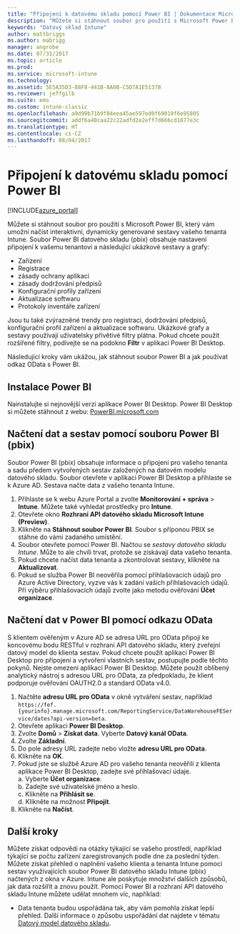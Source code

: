 ```yaml
---
title: "Připojení k datovému skladu pomocí Power BI | Dokumentace Microsoftu"
description: "Můžete si stáhnout soubor pro použití s Microsoft Power BI, který vám umožní načíst interaktivní, dynamicky generované sestavy vašeho tenanta Intune."
keywords: "Datový sklad Intune"
author: mattbriggs
ms.author: mabrigg
manager: angrobe
ms.date: 07/31/2017
ms.topic: article
ms.prod: 
ms.service: microsoft-intune
ms.technology: 
ms.assetid: 5E5A35D3-88F8-441B-8A0B-C5D7A1E5137B
ms.reviewer: jeffgilb
ms.suite: ems
ms.custom: intune-classic
ms.openlocfilehash: a9d99b71b9f84eea45ae597ed0f69010f6e95805
ms.sourcegitcommit: addf6a40caa22c22adfd2e2eff7d666cd1877e3c
ms.translationtype: HT
ms.contentlocale: cs-CZ
ms.lasthandoff: 08/04/2017
---
```

# <a name="connect-to-the-data-warehouse-with-power-bi"></a>Připojení k datovému skladu pomocí Power BI

[!INCLUDE[azure_portal](./includes/azure_portal.md)]

Můžete si stáhnout soubor pro použití s Microsoft Power BI, který vám umožní načíst interaktivní, dynamicky generované sestavy vašeho tenanta Intune. Soubor Power BI datového skladu (pbix) obsahuje nastavení připojení k vašemu tenantovi a následující ukázkové sestavy a grafy: 

  -  Zařízení
  -  Registrace
  -  zásady ochrany aplikací
  -  zásady dodržování předpisů
  -  Konfigurační profily zařízení
  -  Aktualizace softwaru
  -  Protokoly inventáře zařízení

Jsou tu také zvýrazněné trendy pro registraci, dodržování předpisů, konfigurační profil zařízení a aktualizace softwaru. Ukázkové grafy a sestavy používají uživatelsky přívětivé filtry plátna. Pokud chcete použít rozšířené filtry, podívejte se na podokno **Filtr** v aplikaci Power BI Desktop. 

Následující kroky vám ukážou, jak stáhnout soubor Power BI a jak používat odkaz OData s Power BI.

## <a name="install-power-bi"></a>Instalace Power BI

Nainstalujte si nejnovější verzi aplikace Power BI Desktop. Power BI Desktop si můžete stáhnout z webu: [PowerBI.microsoft.com](https://powerbi.microsoft.com/en-us/desktop) 

## <a name="load-the-data-and-reports-using-the-power-bi-file-pbix"></a>Načtení dat a sestav pomocí souboru Power BI (pbix)

Soubor Power BI (pbix) obsahuje informace o připojení pro vašeho tenanta a sadu předem vytvořených sestav založených na datovém modelu datového skladu. Soubor otevřete v aplikaci Power BI Desktop a přihlaste se k Azure AD. Sestava načte data z vašeho tenanta Intune.

1.  Přihlaste se k webu Azure Portal a zvolte **Monitorování + správa** > **Intune**. Můžete také vyhledat prostředky pro **Intune**.  
2.  Otevřete okno **Rozhraní API datového skladu Microsoft Intune (Preview)**.
3.  Klikněte na **Stáhnout soubor Power BI**. Soubor s příponou PBIX se stáhne do vámi zadaného umístění.
4.  Soubor otevřete pomocí Power BI. Načtou se *sestavy datového skladu Intune*. Může to ale chvíli trvat, protože se získávají data vašeho tenanta.
5.  Pokud chcete načíst data tenanta a zkontrolovat sestavy, klikněte na **Aktualizovat**.
6.  Pokud se služba Power BI neověřila pomocí přihlašovacích údajů pro Azure Active Directory, vyzve vás k zadání vašich přihlašovacích údajů. Při výběru přihlašovacích údajů zvolte jako metodu ověřování **Účet organizace**.

## <a name="load-the-data-in-power-bi-using-the-odata-link"></a>Načtení dat v Power BI pomocí odkazu OData

S klientem ověřeným v Azure AD se adresa URL pro OData připojí ke koncovému bodu RESTful v rozhraní API datového skladu, který zveřejní datový model do klienta sestav. Pokud chcete použít aplikaci Power BI Desktop pro připojení a vytvoření vlastních sestav, postupujte podle těchto pokynů. Nejste omezeni aplikací Power BI Desktop. Můžete použít oblíbený analytický nástroj s adresou URL pro OData, za předpokladu, že klient podporuje ověřování OAUTH2.0 a standard OData v4.0.

1.  Načtěte **adresu URL pro OData** v okně vytváření sestav, například `https://fef.{yourinfo}.manage.microsoft.com/ReportingService/DataWarehouseFEService/dates?api-version=beta`.
2.  Otevřete aplikaci **Power BI Desktop**.
3.  Zvolte **Domů** > **Získat data**. Vyberte **Datový kanál OData**.
4.  Zvolte **Základní**.
5.  Do pole adresy URL zadejte nebo vložte **adresu URL pro OData**.
6.  Klikněte na **OK**.
7.  Pokud jste se službě Azure AD pro vašeho tenanta neověřili z klienta aplikace Power BI Desktop, zadejte své přihlašovací údaje.  
    a.  Vyberte **Účet organizace**.  
    b.  Zadejte své uživatelské jméno a heslo.  
    c.  Klikněte na **Přihlásit se**.  
    d.  Klikněte na možnost **Připojit**.  
8.  Klikněte na **Načíst**.

## <a name="next-steps"></a>Další kroky

Můžete získat odpovědi na otázky týkající se vašeho prostředí, například týkající se počtu zařízení zaregistrovaných podle dne za poslední týden. Můžete získat přehled o naplnění vašeho klienta a tenanta Intune pomocí sestav využívajících soubor Power BI datového skladu Intune (pbix) načtených z okna v Azure. Intune ale poskytuje množství dalších způsobů, jak data rozšířit a znovu použít. Pomocí Power BI a rozhraní API datového skladu Intune můžete udělat mnohem víc, například:

<!-- -  You can use Power BI Desktop to create additional report types with your data. For example, you could create a custom chart representing the ratio of device manufactures in your enterprise. For more information about creating custom reports with Power BI and the Intune Data Warehouse, see `BLOG POST ON POWER BI`. -->
 -  Data tenanta budou uspořádána tak, aby vám pomohla získat lepší přehled. Další informace o způsobu uspořádání dat najdete v tématu [Datový model datového skladu](reports-ref-data-model.md). 
<!-- -  You can also access the data from a RESTful interface and incorporate the data into your own app. For more information, see [Get data from the Data Warehouse API with a REST client](reports-proc-data-rest.md). -->